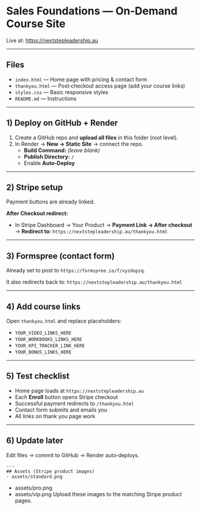 
# Sales Foundations — On‑Demand Course Site

Live at: https://nextstepleadership.au

---

## Files
- `index.html` — Home page with pricing & contact form
- `thankyou.html` — Post‑checkout access page (add your course links)
- `styles.css` — Basic responsive styles
- `README.md` — Instructions

---

## 1) Deploy on GitHub + Render
1. Create a GitHub repo and **upload all files** in this folder (root level).
2. In Render → **New → Static Site** → connect the repo.
   - **Build Command:** *(leave blank)*
   - **Publish Directory:** `/`
   - Enable **Auto‑Deploy**

---

## 2) Stripe setup
Payment buttons are already linked.

**After Checkout redirect:**
- In Stripe Dashboard → Your Product → **Payment Link → After checkout** →
  **Redirect to:** `https://nextstepleadership.au/thankyou.html`

---

## 3) Formspree (contact form)
Already set to post to `https://formspree.io/f/xyzdopzq`.

It also redirects back to:
`https://nextstepleadership.au/thankyou.html`

---

## 4) Add course links
Open `thankyou.html` and replace placeholders:
- `YOUR_VIDEO_LINKS_HERE`
- `YOUR_WORKBOOKS_LINKS_HERE`
- `YOUR_KPI_TRACKER_LINK_HERE`
- `YOUR_BONUS_LINKS_HERE`

---

## 5) Test checklist
- Home page loads at `https://nextstepleadership.au`
- Each **Enroll** button opens Stripe checkout
- Successful payment redirects to `/thankyou.html`
- Contact form submits and emails you
- All links on thank you page work

---

## 6) Update later
Edit files → commit to GitHub → Render auto‑deploys.


    ---
    ## Assets (Stripe product images)
    - assets/standard.png
- assets/pro.png
- assets/vip.png
    Upload these images to the matching Stripe product pages.
